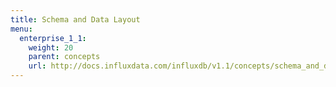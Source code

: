 ```yaml
---
title: Schema and Data Layout
menu:
  enterprise_1_1:
    weight: 20
    parent: concepts
    url: http://docs.influxdata.com/influxdb/v1.1/concepts/schema_and_data_layout/
---
```

